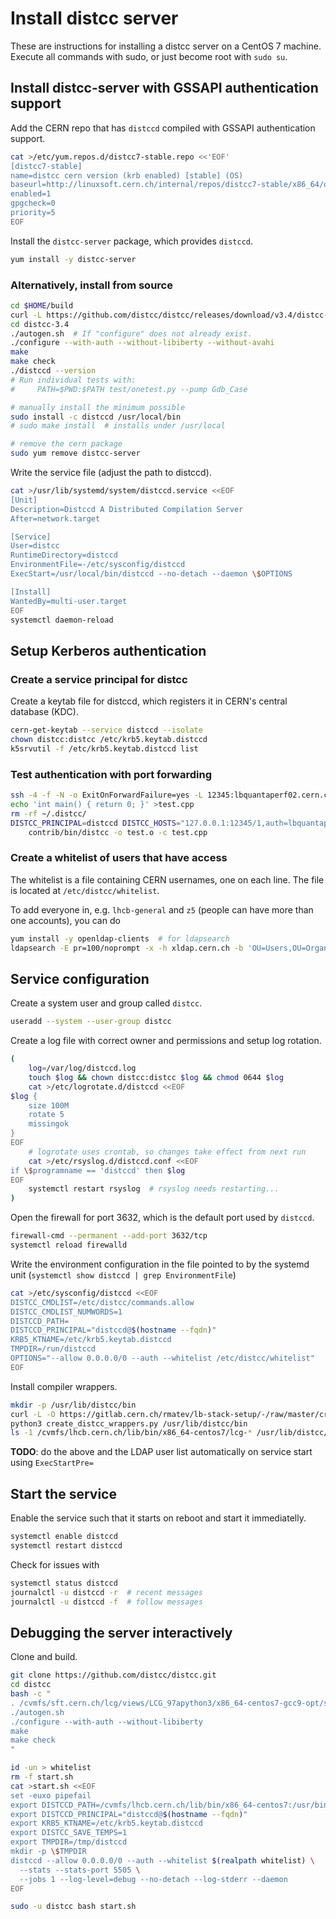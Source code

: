 # Install distcc server

These are instructions for installing a distcc server on a CentOS 7 machine.
Execute all commands with sudo, or just become root with `sudo su`.

## Install distcc-server with GSSAPI authentication support

Add the CERN repo that has `distccd` compiled with GSSAPI authentication support.

```sh
cat >/etc/yum.repos.d/distcc7-stable.repo <<'EOF'
[distcc7-stable]
name=distcc cern version (krb enabled) [stable] (OS)
baseurl=http://linuxsoft.cern.ch/internal/repos/distcc7-stable/x86_64/os
enabled=1
gpgcheck=0
priority=5
EOF
```

Install the `distcc-server` package, which provides `distccd`.

```sh
yum install -y distcc-server
```

### Alternatively, install from source

```sh
cd $HOME/build
curl -L https://github.com/distcc/distcc/releases/download/v3.4/distcc-3.4.tar.gz | tar -xz
cd distcc-3.4
./autogen.sh  # If "configure" does not already exist.
./configure --with-auth --without-libiberty --without-avahi
make
make check
./distccd --version
# Run individual tests with:
#     PATH=$PWD:$PATH test/onetest.py --pump Gdb_Case

# manually install the minimum possible
sudo install -c distccd /usr/local/bin
# sudo make install  # installs under /usr/local

# remove the cern package
sudo yum remove distcc-server
```

Write the service file (adjust the path to distccd).

```sh
cat >/usr/lib/systemd/system/distccd.service <<EOF
[Unit]
Description=Distccd A Distributed Compilation Server
After=network.target

[Service]
User=distcc
RuntimeDirectory=distccd
EnvironmentFile=-/etc/sysconfig/distccd
ExecStart=/usr/local/bin/distccd --no-detach --daemon \$OPTIONS

[Install]
WantedBy=multi-user.target
EOF
systemctl daemon-reload
```

## Setup Kerberos authentication

### Create a service principal for distcc

Create a keytab file for distccd, which registers it in CERN's
central database (KDC).

```sh
cern-get-keytab --service distccd --isolate
chown distcc:distcc /etc/krb5.keytab.distccd
k5srvutil -f /etc/krb5.keytab.distccd list
```

### Test authentication with port forwarding

```sh
ssh -4 -f -N -o ExitOnForwardFailure=yes -L 12345:lbquantaperf02.cern.ch:3632 lxplus.cern.ch
echo 'int main() { return 0; }' >test.cpp
rm -rf ~/.distcc/
DISTCC_PRINCIPAL=distccd DISTCC_HOSTS="127.0.0.1:12345/1,auth=lbquantaperf02.cern.ch --localslots=1" DISTCC_VERBOSE=1 \
    contrib/bin/distcc -o test.o -c test.cpp
```

### Create a whitelist of users that have access

The whitelist is a file containing CERN usernames, one on each line.
The file is located at `/etc/distcc/whitelist`.

To add everyone in, e.g. `lhcb-general` and `z5` (people can have more than one
accounts), you can do

```sh
yum install -y openldap-clients  # for ldapsearch
ldapsearch -E pr=100/noprompt -x -h xldap.cern.ch -b 'OU=Users,OU=Organic Units,DC=cern,DC=ch' '(&(objectClass=user)(|(gidNumber=1470)(memberof=CN=lhcb-general-dynamic,OU=e-groups,OU=Workgroups,DC=cern,DC=ch)))' sAMAccountName | grep '^sAMAccountName:' | cut -d " " -f 2 | sort > /etc/distcc/whitelist
```

## Service configuration

Create a system user and group called `distcc`.

```sh
useradd --system --user-group distcc
```

Create a log file with correct owner and permissions and setup log rotation.

```sh
(
    log=/var/log/distccd.log
    touch $log && chown distcc:distcc $log && chmod 0644 $log
    cat >/etc/logrotate.d/distccd <<EOF
$log {
    size 100M
    rotate 5
    missingok
}
EOF
    # logrotate uses crontab, so changes take effect from next run
    cat >/etc/rsyslog.d/distccd.conf <<EOF
if \$programname == 'distccd' then $log
EOF
    systemctl restart rsyslog  # rsyslog needs restarting...
)
```

Open the firewall for port 3632, which is the default port used by `distccd`.

```sh
firewall-cmd --permanent --add-port 3632/tcp
systemctl reload firewalld
```

Write the environment configuration in the file pointed to by the systemd unit
(`systemctl show distccd | grep EnvironmentFile`)

```sh
cat >/etc/sysconfig/distccd <<EOF
DISTCC_CMDLIST=/etc/distcc/commands.allow
DISTCC_CMDLIST_NUMWORDS=1
DISTCCD_PATH=
DISTCCD_PRINCIPAL="distccd@$(hostname --fqdn)"
KRB5_KTNAME=/etc/krb5.keytab.distccd
TMPDIR=/run/distccd
OPTIONS="--allow 0.0.0.0/0 --auth --whitelist /etc/distcc/whitelist"
EOF
```

Install compiler wrappers.

```sh
mkdir -p /usr/lib/distcc/bin
curl -L -O https://gitlab.cern.ch/rmatev/lb-stack-setup/-/raw/master/create_distcc_wrappers.py
python3 create_distcc_wrappers.py /usr/lib/distcc/bin
ls -1 /cvmfs/lhcb.cern.ch/lib/bin/x86_64-centos7/lcg-* /usr/lib/distcc/bin/* > /etc/distcc/commands.allow
```

__TODO__: do the above and the LDAP user list automatically on service start using `ExecStartPre=`

## Start the service

Enable the service such that it starts on reboot and start it immediatelly.

```sh
systemctl enable distccd
systemctl restart distccd
```

Check for issues with

```sh
systemctl status distccd
journalctl -u distccd -r  # recent messages
journalctl -u distccd -f  # follow messages
```

## Debugging the server interactively

Clone and build.

```sh
git clone https://github.com/distcc/distcc.git
cd distcc
bash -c "
. /cvmfs/sft.cern.ch/lcg/views/LCG_97apython3/x86_64-centos7-gcc9-opt/setup.sh
./autogen.sh
./configure --with-auth --without-libiberty
make
make check
"
```

```sh
id -un > whitelist
rm -f start.sh
cat >start.sh <<EOF
set -euxo pipefail
export DISTCCD_PATH=/cvmfs/lhcb.cern.ch/lib/bin/x86_64-centos7:/usr/bin
export DISTCCD_PRINCIPAL="distccd@$(hostname --fqdn)"
export KRB5_KTNAME=/etc/krb5.keytab.distccd
export DISTCC_SAVE_TEMPS=1
export TMPDIR=/tmp/distccd
mkdir -p \$TMPDIR
distccd --allow 0.0.0.0/0 --auth --whitelist $(realpath whitelist) \
  --stats --stats-port 5505 \
  --jobs 1 --log-level=debug --no-detach --log-stderr --daemon
EOF

sudo -u distcc bash start.sh
```
